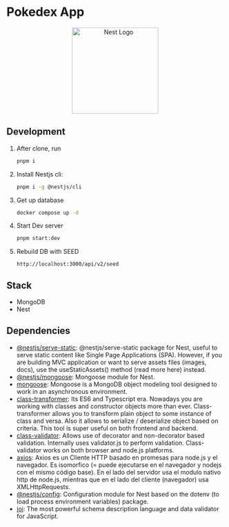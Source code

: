 # Pokedex App

<p align="center">
  <a href="http://nestjs.com/" target="blank">
    <img src="https://nestjs.com/img/logo-small.svg" width="200" alt="Nest Logo"/>
   </a>
</p>

## Development

1. After clone, run

   ```sh
   pnpm i
   ```

2. Install Nestjs cli:

   ```sh
   pnpm i -g @nestjs/cli
   ```

3. Get up database

   ```sh
   docker compose up -d
   ```

4. Start Dev server

   ```sh
   pnpm start:dev
   ```

5. Rebuild DB with SEED

   ```http
   http://localhost:3000/api/v2/seed
   ```

## Stack

- MongoDB
- Nest

## Dependencies

- [@nestjs/serve-static](https://www.npmjs.com/package/@nestjs/serve-static): @nestjs/serve-static package for Nest, useful to serve static content like Single Page Applications (SPA). However, if you are building MVC application or want to serve assets files (images, docs), use the useStaticAssets() method (read more here) instead.
- [@nestjs/mongoose](https://www.npmjs.com/package/@nestjs/mongoose): Mongoose module for Nest.
- [mongoose](https://www.npmjs.com/package/mongoose): Mongoose is a MongoDB object modeling tool designed to work in an asynchronous environment.
- [class-transformer](https://www.npmjs.com/package/class-transformer): Its ES6 and Typescript era. Nowadays you are working with classes and constructor objects more than ever. Class-transformer allows you to transform plain object to some instance of class and versa. Also it allows to serialize / deserialize object based on criteria. This tool is super useful on both frontend and backend.
- [class-validator](https://www.npmjs.com/package/class-validator): Allows use of decorator and non-decorator based validation. Internally uses validator.js to perform validation. Class-validator works on both browser and node.js platforms.
- [axios](https://www.npmjs.com/package/axios): Axios es un Cliente HTTP basado en promesas para node.js y el navegador. Es isomorfico (= puede ejecutarse en el navegador y nodejs con el mismo código base). En el lado del servidor usa el modulo nativo http de node.js, mientras que en el lado del cliente (navegador) usa XMLHttpRequests.
- [@nestjs/config](https://www.npmjs.com/package/@nestjs/config): Configuration module for Nest based on the dotenv (to load process environment variables) package.
- [joi](https://www.npmjs.com/package/joi): The most powerful schema description language and data validator for JavaScript.
